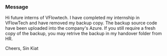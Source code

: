 ### Message
Hi future interns of VFlowtech. I have completed my internship in VFlowTech and have removed my backup copy. The backup source code have been uploaded into the company's Azure. If you still require a fresh copy of the backup, you may retrive the backup in my handover folder from HR.

Cheers,
Sin Kiat